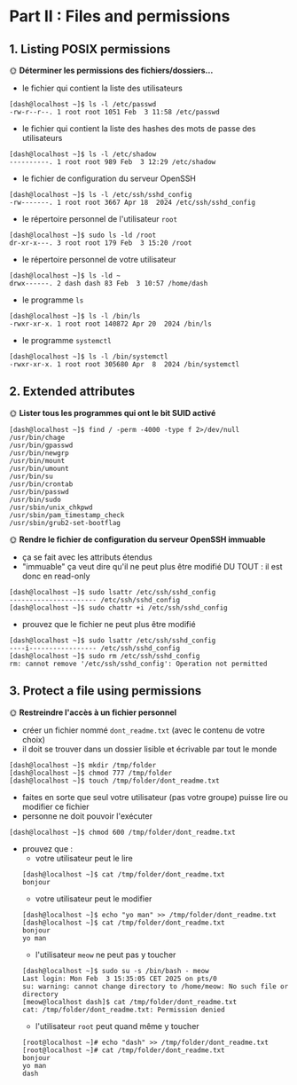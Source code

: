 # Part II : Files and permissions

## 1. Listing POSIX permissions

🌞 **Déterminer les permissions des fichiers/dossiers...**

- le fichier qui contient la liste des utilisateurs
```
[dash@localhost ~]$ ls -l /etc/passwd
-rw-r--r--. 1 root root 1051 Feb  3 11:58 /etc/passwd
```
- le fichier qui contient la liste des hashes des mots de passe des utilisateurs
```
[dash@localhost ~]$ ls -l /etc/shadow
----------. 1 root root 989 Feb  3 12:29 /etc/shadow
```
- le fichier de configuration du serveur OpenSSH
```
[dash@localhost ~]$ ls -l /etc/ssh/sshd_config
-rw-------. 1 root root 3667 Apr 18  2024 /etc/ssh/sshd_config
```
- le répertoire personnel de l'utilisateur `root`
```
[dash@localhost ~]$ sudo ls -ld /root
dr-xr-x---. 3 root root 179 Feb  3 15:20 /root
```
- le répertoire personnel de votre utilisateur
```
[dash@localhost ~]$ ls -ld ~
drwx------. 2 dash dash 83 Feb  3 10:57 /home/dash
```
- le programme `ls`
```
[dash@localhost ~]$ ls -l /bin/ls
-rwxr-xr-x. 1 root root 140872 Apr 20  2024 /bin/ls
```
- le programme `systemctl`
```
[dash@localhost ~]$ ls -l /bin/systemctl
-rwxr-xr-x. 1 root root 305680 Apr  8  2024 /bin/systemctl
```

## 2. Extended attributes

🌞 **Lister tous les programmes qui ont le bit SUID activé**
```
[dash@localhost ~]$ find / -perm -4000 -type f 2>/dev/null
/usr/bin/chage
/usr/bin/gpasswd
/usr/bin/newgrp
/usr/bin/mount
/usr/bin/umount
/usr/bin/su
/usr/bin/crontab
/usr/bin/passwd
/usr/bin/sudo
/usr/sbin/unix_chkpwd
/usr/sbin/pam_timestamp_check
/usr/sbin/grub2-set-bootflag
```

🌞 **Rendre le fichier de configuration du serveur OpenSSH immuable**

- ça se fait avec les attributs étendus
- "immuable" ça veut dire qu'il ne peut plus être modifié DU TOUT : il est donc en read-only
```
[dash@localhost ~]$ sudo lsattr /etc/ssh/sshd_config
---------------------- /etc/ssh/sshd_config
[dash@localhost ~]$ sudo chattr +i /etc/ssh/sshd_config
```
- prouvez que le fichier ne peut plus être modifié
```
[dash@localhost ~]$ sudo lsattr /etc/ssh/sshd_config
----i----------------- /etc/ssh/sshd_config
[dash@localhost ~]$ sudo rm /etc/ssh/sshd_config
rm: cannot remove '/etc/ssh/sshd_config': Operation not permitted
```

## 3. Protect a file using permissions

🌞 **Restreindre l'accès à un fichier personnel**

- créer un fichier nommé `dont_readme.txt` (avec le contenu de votre choix)
- il doit se trouver dans un dossier lisible et écrivable par tout le monde
```
[dash@localhost ~]$ mkdir /tmp/folder
[dash@localhost ~]$ chmod 777 /tmp/folder
[dash@localhost ~]$ touch /tmp/folder/dont_readme.txt
```
- faites en sorte que seul votre utilisateur (pas votre groupe) puisse lire ou modifier ce fichier
- personne ne doit pouvoir l'exécuter
```
[dash@localhost ~]$ chmod 600 /tmp/folder/dont_readme.txt 
```
- prouvez que :
  - votre utilisateur peut le lire
  ```
  [dash@localhost ~]$ cat /tmp/folder/dont_readme.txt 
  bonjour
  ```
  - votre utilisateur peut le modifier
  ```
  [dash@localhost ~]$ echo "yo man" >> /tmp/folder/dont_readme.txt 
  [dash@localhost ~]$ cat /tmp/folder/dont_readme.txt 
  bonjour
  yo man
  ```
  - l'utilisateur `meow` ne peut pas y toucher
  ```
  [dash@localhost ~]$ sudo su -s /bin/bash - meow
  Last login: Mon Feb  3 15:35:05 CET 2025 on pts/0
  su: warning: cannot change directory to /home/meow: No such file or directory
  [meow@localhost dash]$ cat /tmp/folder/dont_readme.txt 
  cat: /tmp/folder/dont_readme.txt: Permission denied
  ```
  - l'utilisateur `root` peut quand même y toucher
  ```
  [root@localhost ~]# echo "dash" >> /tmp/folder/dont_readme.txt 
  [root@localhost ~]# cat /tmp/folder/dont_readme.txt 
  bonjour
  yo man
  dash
  ```

